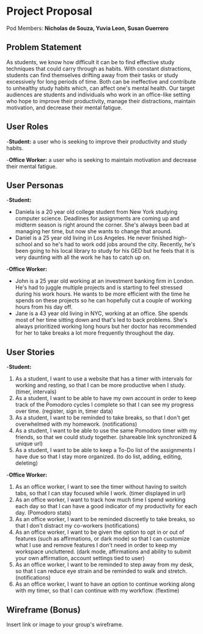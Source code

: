 # Project Proposal

Pod Members: **Nicholas de Souza, Yuvia Leon, Susan Guerrero**

## Problem Statement

As students, we know how difficult it can be to find effective study techniques that could carry through as habits. With constant distractions, students can find themselves drifting away from their tasks or study excessively for long periods of time. Both can be ineffective and contribute to unhealthy study habits which, can affect one's mental health. Our target audiences are students and individuals who work in an office-like setting who hope to improve their productivity, manage their distractions, maintain motivation, and decrease their mental fatigue.

## User Roles

-**Student:** a user who is seeking to improve their productivity and study habits.

-**Office Worker:** a user who is seeking to maintain motivation and decrease their mental fatigue.

## User Personas

-**Student:** 
  - Daniela is a 20 year old college student from New York studying computer science. Deadlines for assignments are coming up and midterm season is right around the corner. She's always been bad at managing her time, but now she wants to change that around.
  - Daniel is a 25 year old living in Los Angeles. He never finished high-school and so he's had to work odd jobs around the city. Recently, he's been going to his local library to study for his GED but he feels that it is very daunting with all the work he has to catch up on. 
  
-**Office Worker:** 
  - John is a 25 year old working at an investment banking firm in London. He's had to juggle multiple projects and is starting to feel stressed during his work hours. He wants to be more efficient with the time he spends on these projects so he can hopefully cut a couple of working hours from his day off.
  - Jane is a 43 year old living in NYC, working at an office. She spends most of her time sitting down and that's led to back problems. She's always prioritized working long hours but her doctor has recommended for her to take breaks a lot more frequently throughout the day. 

## User Stories

-**Student:** 

1. As a student, I want to use a website that has a timer with intervals for working and resting, so that I can be more productive when I study. (timer, intervals) 
2. As a student, I want to be able to have my own account in order to keep track of the Pomodoro cycles I complete so that I can see my progress over time. (register, sign in,  timer data)
3. As a student, I want to be reminded to take breaks, so that I don't get overwhelmed with my homework. (notifications) 
4. As a student, I want to be able to use the same Pomodoro timer with my friends, so that we could study together. (shareable link synchronized & unique url) 
5. As a student, I want to be able to keep a To-Do list of the assignments I have due so that I stay more organized. (to do list, adding, editing, deleting)

-**Office Worker:** 

1. As an office worker, I want to see the timer without having to switch tabs, so that I can stay focused while I work. (timer displayed in url) 
2. As an office worker, I want to track how much time I spend working each day so that I can have a good indicator of my productivity for each day. (Pomodoro stats) 
3. As an office worker, I want to be reminded discreetly to take breaks, so that I don't distract my co-workers (notifications) 
4. As an office worker, I want to be given the option to opt in or out of features (such as affirmations, or dark mode) so that I can customize what I use and remove features I don't need in order to keep my workspace uncluttered. (dark mode, affirmations and ability to submit your own affirmation, account settings tied to user) 
5. As an office worker, I want to be reminded to step away from my desk, so that I can reduce eye strain and be reminded to walk and stretch. (notifications) 
6. As an office worker, I want to have an option to continue working along with my timer, so that I can continue with my workflow. (flextime)

## Wireframe (Bonus)

Insert link or image to your group's wireframe. 
